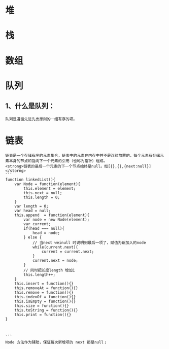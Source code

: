 # 堆

# 栈

# 数组

# 队列

## 1、什么是队列：

    队列是遵循先进先出原则的一组有序的项。

# 链表

    链表是一个存储有序的元素集合，链表中的元素在内存中并不是连续放置的，每个元素有存储元素本身的节点和指向下一个元素的引用（也称为指针）组成。
    <strong>链表的最后一个元素的下一个节点始终是null。如[{},{},{next:null}]</storng>
    ```
    function linkedList(){
        var Node = function(element){
            this.element = element;
            this.next = null;
            this.length = 0;
        }
        var length = 0;
        var head = null;
        this.append  = function(element){
            var node = new Node(element);
            var current;
            if(head === null){
                head = node;
            } else {
                // 当next weinull 时说明到最后一项了，赋值为新加入的node
                while(current.next){
                    current = current.next;
                }
                current.next = node;
            }
            // 同时把长度length 增加1
            this.length++;
        }
        this.insert = function(){}
        this.removeAt = function(){}
        this.remove = function(){}
        this.indexOf = function(){}
        this.isEmpty = function(){}
        this.size = function(){}
        this.toString = function(){}
        this.print = function(){}
    }



    ```
    Node 方法作为辅助，保证每次新增项的 next 都是null；
